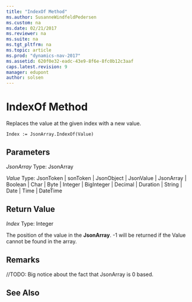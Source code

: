 ```yaml
---
title: "IndexOf Method"
ms.author: SusanneWindfeldPedersen
ms.custom: na
ms.date: 02/21/2017
ms.reviewer: na
ms.suite: na
ms.tgt_pltfrm: na
ms.topic: article
ms.prod: "dynamics-nav-2017"
ms.assetid: 620f0e32-eadc-43e9-8f6e-8fc0b12c3aaf
caps.latest.revision: 9
manager: edupont
author: solsen
---
```


# IndexOf Method

Replaces the value at the given index with a new value. 

```
Index := JsonArray.IndexOf(Value)
```
## Parameters
*JsonArray*
Type: JsonArray

*Value*
Type: JsonToken | sonToken | JsonObject | JsonValue | JsonArray | Boolean | Char | Byte | Integer | BigInteger | Decimal | Duration | String | Date | Time | DateTime

## Return Value
*Index*
Type: Integer

The position of the value in the **JsonArray**. -1 will be returned if the Value cannot be found in the array.

## Remarks
//TODO: Big notice about the fact that JsonArray is 0 based.

## See Also
